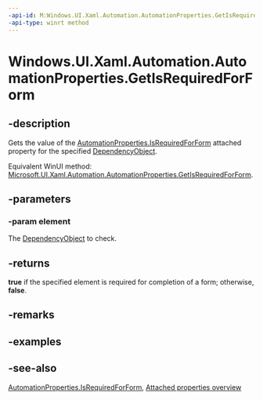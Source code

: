 ```yaml
---
-api-id: M:Windows.UI.Xaml.Automation.AutomationProperties.GetIsRequiredForForm(Windows.UI.Xaml.DependencyObject)
-api-type: winrt method
---
```


<!-- Method syntax
public bool GetIsRequiredForForm(Windows.UI.Xaml.DependencyObject element)
-->

# Windows.UI.Xaml.Automation.AutomationProperties.GetIsRequiredForForm

## -description
Gets the value of the [AutomationProperties.IsRequiredForForm](automationproperties_isrequiredforform.md) attached property for the specified [DependencyObject](../windows.ui.xaml/dependencyobject.md).

Equivalent WinUI method: [Microsoft.UI.Xaml.Automation.AutomationProperties.GetIsRequiredForForm](/windows/winui/api/microsoft.ui.xaml.automation.automationproperties.getisrequiredforform).

## -parameters
### -param element
The [DependencyObject](../windows.ui.xaml/dependencyobject.md) to check.

## -returns
**true** if the specified element is required for completion of a form; otherwise, **false**.

## -remarks

## -examples

## -see-also

[AutomationProperties.IsRequiredForForm](automationproperties_isrequiredforform.md), [Attached properties overview](/windows/uwp/xaml-platform/attached-properties-overview)
